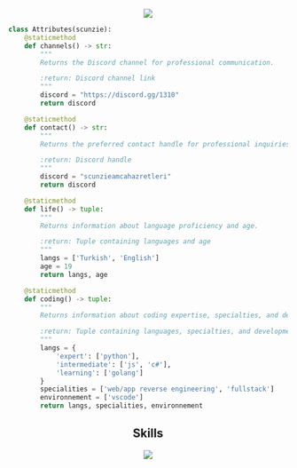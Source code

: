 

<p href="https://discord.com/users/1006460398242902167" align="center" width="1000px">
    <img src="https://lanyard.cnrad.dev/api/1006460398242902167?borderRadius=30px"/>
</p>

```python
class Attributes(scunzie):
    @staticmethod
    def channels() -> str:
        """
        Returns the Discord channel for professional communication.

        :return: Discord channel link
        """
        discord = "https://discord.gg/1310"
        return discord

    @staticmethod
    def contact() -> str:
        """
        Returns the preferred contact handle for professional inquiries.

        :return: Discord handle
        """
        discord = "scunzieamcahazretleri"
        return discord

    @staticmethod
    def life() -> tuple:
        """
        Returns information about language proficiency and age.

        :return: Tuple containing languages and age
        """
        langs = ['Turkish', 'English']
        age = 19
        return langs, age

    @staticmethod
    def coding() -> tuple:
        """
        Returns information about coding expertise, specialties, and development environment.

        :return: Tuple containing languages, specialties, and development environment
        """
        langs = {
            'expert': ['python'],
            'intermediate': ['js', 'c#'],
            'learning': ['golang']
        }
        specialities = ['web/app reverse engineering', 'fullstack']
        environnement = ['vscode']
        return langs, specialities, environnement
```
<h2 align="center">Skills </h2>

<p align="center">
  <a href="https://skillicons.dev">
    <img src="https://skillicons.dev/icons?i=nodejs,python,vscode,js,css,html,lua" />
  </a>
</p>

<p href="https://discord.com/users/1006460398242902167" align="center">
    <img alt="" src="https://github-readme-stats.vercel.app/api?username=scunziexrd&theme=tokyonight&show_icons=true">
</p>

